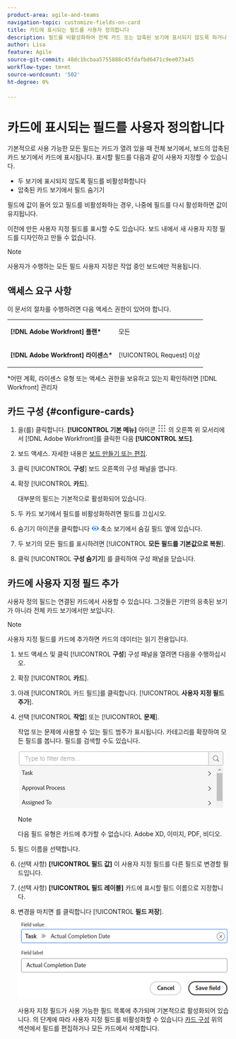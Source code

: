```yaml
---
product-area: agile-and-teams
navigation-topic: customize-fields-on-card
title: 카드에 표시되는 필드를 사용자 정의합니다
description: 필드를 비활성화하여 전체 카드 또는 압축된 보기에 표시되지 않도록 하거나 압축된 카드 보기에서 필드를 숨기면 카드에 표시되는 필드를 사용자 지정할 수 있습니다.
author: Lisa
feature: Agile
source-git-commit: 48dc1bcbaa5755888c45fdafbd6471c9ee073a45
workflow-type: tm+mt
source-wordcount: '502'
ht-degree: 0%

---
```



# 카드에 표시되는 필드를 사용자 정의합니다

기본적으로 사용 가능한 모든 필드는 카드가 열려 있을 때 전체 보기에서, 보드의 압축된 카드 보기에서 카드에 표시됩니다. 표시할 필드를 다음과 같이 사용자 지정할 수 있습니다.

* 두 보기에 표시되지 않도록 필드를 비활성화합니다
* 압축된 카드 보기에서 필드 숨기기

필드에 값이 들어 있고 필드를 비활성화하는 경우, 나중에 필드를 다시 활성화하면 값이 유지됩니다.

이전에 만든 사용자 지정 필드를 표시할 수도 있습니다. 보드 내에서 새 사용자 지정 필드를 디자인하고 만들 수 없습니다.

>[!NOTE]
>
>사용자가 수행하는 모든 필드 사용자 지정은 작업 중인 보드에만 적용됩니다.

## 액세스 요구 사항

이 문서의 절차를 수행하려면 다음 액세스 권한이 있어야 합니다.

<table style="table-layout:auto"> 
 <col> 
 </col> 
 <col> 
 </col> 
 <tbody> 
  <tr> 
   <td role="rowheader"><strong>[!DNL Adobe Workfront] 플랜*</strong></td> 
   <td> <p>모든</p> </td> 
  </tr> 
  <tr> 
   <td role="rowheader"><strong>[!DNL Adobe Workfront] 라이센스*</strong></td> 
   <td> <p>[!UICONTROL Request] 이상</p> </td> 
  </tr>
   </tbody> 
</table>

&#42;어떤 계획, 라이센스 유형 또는 액세스 권한을 보유하고 있는지 확인하려면 [!DNL Workfront] 관리자

## 카드 구성 {#configure-cards}

1. 을(를) 클릭합니다. **[!UICONTROL 기본 메뉴]** 아이콘 ![](assets/main-menu-icon.png) 의 오른쪽 위 모서리에서 [!DNL Adobe Workfront]를 클릭한 다음 **[!UICONTROL 보드]**.
1. 보드 액세스. 자세한 내용은 [보드 만들기 또는 편집](../../agile/get-started-with-boards/create-edit-board.md).
1. 클릭 [!UICONTROL **구성**] 보드 오른쪽의 구성 패널을 엽니다.
1. 확장 [!UICONTROL **카드**].

   대부분의 필드는 기본적으로 활성화되어 있습니다.

1. 두 카드 보기에서 필드를 비활성화하려면 필드를 끄십시오.
1. 숨기기 아이콘을 클릭합니다 ![아이콘 숨기기](assets/eye-hide-icon.png) 축소 보기에서 숨길 필드 옆에 있습니다.
1. 두 보기의 모든 필드를 표시하려면 [!UICONTROL **모든 필드를 기본값으로 복원**].
1. 클릭 [!UICONTROL **구성 숨기기**] 를 클릭하여 구성 패널을 닫습니다.

## 카드에 사용자 지정 필드 추가

사용자 정의 필드는 연결된 카드에서 사용할 수 있습니다. 그것들은 기판의 응축된 보기가 아니라 전체 카드 보기에서만 보입니다.

>[!NOTE]
>
>사용자 지정 필드를 카드에 추가하면 카드의 데이터는 읽기 전용입니다.

1. 보드 액세스 및 클릭 [!UICONTROL **구성**] 구성 패널을 열려면 다음을 수행하십시오.
1. 확장 [!UICONTROL **카드**].
1. 아래 [!UICONTROL 카드 필드]를 클릭합니다. [!UICONTROL **사용자 지정 필드 추가**].
1. 선택 [!UICONTROL **작업**] 또는 [!UICONTROL **문제**].

   작업 또는 문제에 사용할 수 있는 필드 범주가 표시됩니다. 카테고리를 확장하여 모든 필드를 봅니다. 필드를 검색할 수도 있습니다.

   ![사용자 지정 필드 검색](assets/boards-search-for-custom-field.png)

   >[!NOTE]
   >
   >다음 필드 유형은 카드에 추가할 수 없습니다. Adobe XD, 이미지, PDF, 비디오.

1. 필드 이름을 선택합니다.
1. (선택 사항) **[!UICONTROL 필드 값]** 이 사용자 지정 필드를 다른 필드로 변경할 필드입니다.
1. (선택 사항) **[!UICONTROL 필드 레이블]** 카드에 표시할 필드 이름으로 지정합니다.
1. 변경을 마치면 를 클릭합니다 [!UICONTROL **필드 저장**].

   ![사용자 지정 필드 값 및 레이블](assets/save-custom-field-value-label.png)

   사용자 지정 필드가 사용 가능한 필드 목록에 추가되며 기본적으로 활성화되어 있습니다. 의 단계에 따라 사용자 지정 필드를 비활성화할 수 있습니다 [카드 구성](customize-fields-on-card.md#configure-cards) 위의 섹션에서 필드를 편집하거나 모든 카드에서 삭제합니다.


